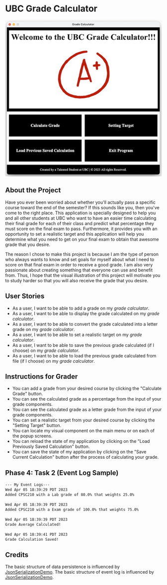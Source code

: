 # UBC Grade Calculator
![Photo of the UBC Grade Calculator](image/UBCGradeCalculator.png)

## About the Project 
Have you ever been worried about whether you'll actually pass a specific course toward the end of the semester? 
If this sounds like you, then you've come to the right place. This application is specially designed to help you and 
all other students at UBC who want to have an easier time calculating their final grade for each of their class and 
predict what percentage they must score on the final exam to pass. Furthermore, it provides you with an opportunity 
to set a realistic target and this application will help you determine what you need to get on your final exam to 
obtain that awesome grade that you desire.

The reason I chose to make this project is because I am the type of person who always wants to know and set goals 
for myself about what I need to score on that final exam in order to receive a good grade. I am also very passionate 
about creating something that everyone can use and benefit from. 
Thus, I hope that the visual illustration of this project will motivate you to study harder so that you will also 
receive the grade that you desire.

## User Stories 
- As a user, I want to be able to add a grade on my *grade calculator*.
- As a user, I want to be able to display the grade calculated on my *grade calculator*.
- As a user, I want to be able to convert the grade calculated into a letter grade on my *grade calculator*. 
- As a user, I want to be able to set a realistic target on my *grade calculator*.
- As a user, I want to be able to save the previous grade calculated (if I choose) on my *grade calculator*.
- As a user, I want to be able to load the previous grade calculated from file (if I choose) on my *grade calculator*.

## Instructions for Grader
- You can add a grade from your desired course by clicking the "Calculate Grade" button.  
- You can see the calculated grade as a percentage from the input of your grade components. 
- You can see the calculated grade as a letter grade from the input of your grade components. 
- You can set a realistic target from your desired course by clicking the "Setting Target" button. 
- You can locate my visual component on the main menu or on each of the popup screens.
- You can reload the state of my application by clicking on the "Load Previously Saved Calculation" button. 
- You can save the state of my application by clicking on the "Save Current Calculation" button after the process of
calculating your grade.

## Phase 4: Task 2 (Event Log Sample)
```
--- My Event Logs---
Wed Apr 05 18:39:29 PDT 2023
Added CPSC210 with a Lab grade of 80.0% that weights 25.0%

Wed Apr 05 18:39:39 PDT 2023
Added CPSC210 with a Exam grade of 100.0% that weights 75.0%

Wed Apr 05 18:39:39 PDT 2023
Grade Average Calculated!

Wed Apr 05 18:39:41 PDT 2023
Grade Calculation Saved!
```


## Credits
The basic structure of data persistence is influenced by 
[JsonSerializationDemo](https://github.students.cs.ubc.ca/CPSC210/JsonSerializationDemo).
The basic structure of event log is influenced by
[JsonSerializationDemo](https://github.students.cs.ubc.ca/CPSC210/AlarmSystem).
